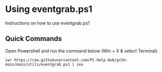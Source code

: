 # Using eventgrab.ps1
Instructions on how to use eventgrab.ps1

## Quick Commands
Open Powershell and run the command below (Win + X & select Terminal)

```
iwr https://raw.githubusercontent.com/PC-Help-Hub/pchh-main/main/utils/eventgrab.ps1 | iex
```
